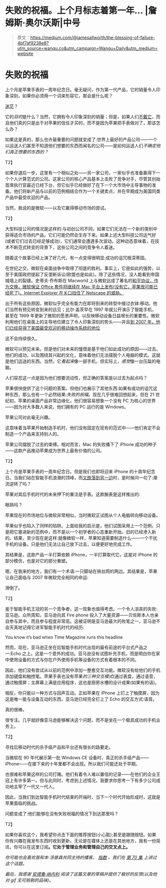 # 失败的祝福。上个月标志着第一年… |詹姆斯·奥尔沃斯|中号

> 原文：<https://medium.com/@jamesallworth/the-blessing-of-failure-4bf7af9238e8?utm_source=wanqu.co&utm_campaign=Wanqu+Daily&utm_medium=website>

# 失败的祝福

上个月是苹果手表的一周年纪念日。毫无疑问，作为第一代产品，它的销量令人印象深刻，如果你必须用一个词来形容它，那会是什么呢？

[迷茫](http://www.wsj.com/articles/apple-watch-with-sizable-sales-cant-shake-its-critics-1461524901)？



它的*目的*是什么？当然，它拥有令人印象深刻的销量；但是，如果人们[不戴它](http://www.cnet.com/how-to/7-reasons-people-arent-wearing-their-apple-watch/)，而且他们真的只是出于对苹果的信任才买的，而不是因为苹果把手表做对了，那该怎么办？

如果这是真的，那么也许最重要的问题就变成了:世界上最好的产品公司——一个以运送人们甚至不知道他们想要的东西而闻名的公司——是如何运送人们*不确定他们真正想要的东西的？*



T2】

如果你退后一步，这里有一个相似之处——另一家公司，一家似乎也准备赢得下一个个人计算范式的公司。这家公司的核心产品基本上击败了竞争对手，尽管其创始首席执行官最近已经下台，但它似乎已经做好了在下一个大市场中主导事物的准备。他们将新产品与以前的范例相结合作为一个关键卖点，并在早期成为美国同类产品中最受欢迎的产品。



当然，我说的是微软——以及它赢得移动市场的尝试。



T2】

大型科技公司的情况是这样的:与初创公司不同，如果它们无法在一个新的类别中获得适合市场的产品，它们可能仍然会生存下来。如果上述大型科技公司运气好(或者它们过去已经足够成功)，它们通常会遭遇多次波动。这种动态意味着，在技术不断范式转变的背景下，这些公司之间的竞争令人着迷。

随着这个故事已经上演了好几代，有一点变得很明显:成功的诅咒根深蒂固。

在世纪之交，微软在桌面战争中取得了彻底的胜利。事实上，它是如此的强势，以至于美国政府提起了反垄断诉讼(欧盟也是如此)。除了这些情况，没人能看到帝国城墙上的裂缝。史蒂夫·乔布斯在 Macworld 上与微软达成了著名的[和平协议，作为交换，微软保证 Office 套件将继续在 Mac 平台上发布(没有它，苹果很可能已经死了)。Internet Explorer 在关口挡住了 Netscape 的威胁。](https://stratechery.com/2013/steve-jobs-at-macworld-boston-in-1997/)

出于所有这些原因，微软似乎完全有能力在即将到来的转型中接过衣钵:移动。他们当然有预见转变到来的远见；比尔·盖茨早在 1997 年就公开演示了智能手机，甚至在 1999 年更新了微软的愿景声明，以反映移动设备日益增长的重要性。微软利用他们在桌面上的主导地位建立了令人印象深刻的势头——并且[到 2007 年，他们已经获得了美国最受欢迎的移动操作系统的地位](http://www.idownloadblog.com/2013/03/21/chart-how-us-mobile-landscape-changed-in-7-years/)

这不会持续很久。



微软可以预见未来。但是他们对未来的憧憬是基于他们如此成功的原因——过去。他们的成功，以及围绕其兴起的文化，意味着他们无法摆脱个人电脑的模式。这就是他们运送的东西。当然，它*看起来*像一部手机，但实际上，*感觉*像一台压扁的电脑。

人们容忍这一点是因为他们想要流动性，但正确的答案是以过去为起点吗？



苹果很快提供了这个问题的答案。但他们也展示了其他东西:如果有成功的诅咒这种东西，那么也有一个必然结果:*失败的祝福*。现在几乎很难回想起来，但在 21 世纪初，苹果的桌面产品非常边缘化，他们很容易想象一个没有 PC 为核心的世界——因为对大多数人来说，他们拥有的 PC 运行的是 Windows。

苹果公司对此毫无兴趣。

这意味着当苹果开始制造手机时，他们没有固定在现有的范式中——他们肯定不会制造一个产品来支持别人的。



苹果公司摆脱了过去的束缚。相对而言，Mac 的失败播下了 iPhone 成功的种子——这款产品推动苹果成为世界上最有价值的公司。







T2】

上个月是苹果手表的一周年纪念日。但是我们也即将迎来 iPhone 的十周年纪念日。当我们站在智能手机浪潮的顶峰，而[又跌落到另一边](http://www.cnbc.com/2016/04/05/where-apple-turns-for-growth-with-iphone-stalling.html)时，是时候问一句了:潮流逆转了吗？

苹果对其后手机时代的未来押下的重注是手表。这款腕表是这样推出的:



眼熟吗？



苹果现在的市场地位与微软非常相似，当时微软正试图从个人电脑转向移动设备。

苹果似乎也陷入了同样的陷阱。上面给我的启示是，他们试图采用上一个范例，只是把它塞进新的范例中，而不是以一个初学者的心态重新开始。旧的已经渗入新的。结果，至少现在是这样:就像微软一样，苹果知道需要制造什么——一个干扰手机的设备。只是他们无法让自己放下过去，以便更好地完成工作。

其结果是，这款产品一半打算依赖 iPhone，一半打算取代它。这是对 iPhone 的部分模仿，也是对它的部分重塑。

嗯，在我来的地方，我们有一个术语:一只脚站在铁丝网的两边。其结果是，苹果让自己面临与 2007 年微软完全相同的命运:

滑倒了。





T2】

鉴于智能手机王冠的另一个竞争者，这一现象也值得考虑。一个令人沮丧的失败:亚马逊。众所周知，亚马逊向其 Fire phone 投入了大量资源——贝佐斯本人也亲自参与其中，而且参与程度非常高。这被证明是亚马逊最大的败笔之一，亚马逊不会天真地记得它进军智能手机时代的经历:



You know it’s bad when Time Magazine runs this headline



然而，现在，亚马逊正坐在后智能手机时代出现的最有前途的平台式产品之一:Echo 之上。这是一个意外的成功。亚马逊没有试图补充手机，而是明白你在家中使用设备的方式与你在户外使用手机等设备的方式有着根本的不同。

因此，他们没有尝试从以前的范例中添加一整套交互功能。微软没有给他们的手机添加键盘和触控笔。苹果手表也没有苹果*的三种交互模式*(通过表盘，通过语音，通过触摸屏；主屏幕上满是应用程序，这也是厨房水槽的设计成果(如果有的话)。

相反，你只能以一种方式与回声互动。正如苹果在 iPhone 上钉上了触摸屏，因为这是唯一能与设备互动的东西，亚马逊已经完全钉上了 Echo 的交互方式:语音。

真的很棒。



很专注。几乎就好像亚马逊能够解决这个问题，而不是坐在一个极其成功的手机业务上。



T2】

寻找后移动时代的杀手级产品和平台还有很长的路要走。

当微软在 90 年代展示第一批 Windows CE 设备时，真正的杀手级产品——iPhone——在接下来的十年里都不会出现。所以我们可能还处于早期。

也很难和苹果这样的公司打赌。他们有着令人难以置信的记录——在他们的企业王冠上有许多第一。但与此同时，考虑到上述情况，我要求你思考一下有多少公司成功地主宰了一代又一代人。

因此，当我们到达智能手机时代结束的开端时，当下一个时代开始形成时，这就是苹果面临的挑战。

问题变成了:他们能够在没有失败祝福的情况下到达那里吗？

T2】

如果你喜欢这个，我希望你点击下面的推荐按钮(小心脏);甚至是跟随按钮。如果你有兴趣在我发布东西时收到更新，无论是在媒体上还是在其他地方，我有一份简讯，你可以在这里订阅[](https://tinyletter.com/jamesa)**。它处于管理业务和管理自己的交叉点上。**

*你可能也会喜欢我和本·汤普森共同主持的播客， [*指数*](http://exponent.fm) *。我们在* [*第 70 集*](http://exponent.fm/episode-070-is-that-an-echo/) *上讲过这个话题。**

**最后，我感谢* [*安德鲁·纳内利*](https://twitter.com/andrewnunnelly) *阅读了这篇文章的草稿并提供了极好的反馈(以及他对 gif 无可挑剔的品味)。**